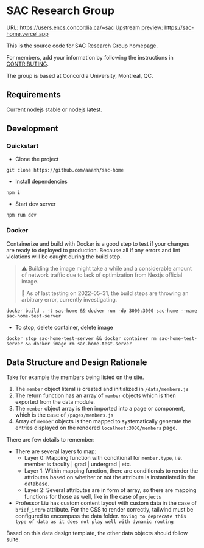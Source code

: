 # SAC Research Group

URL: https://users.encs.concordia.ca/~sac
Upstream preview: https://sac-home.vercel.app

This is the source code for SAC Research Group homepage.

For members, add your information by following the instructions in [CONTRIBUTING](/CONTRIBUTING.md).

The group is based at Concordia University, Montreal, QC.

## Requirements

Current nodejs stable or nodejs latest.

## Development

### Quickstart

- Clone the project
```
git clone https://github.com/aaanh/sac-home
```
- Install dependencies
```
npm i
```
- Start dev server
```
npm run dev
```

### Docker

Containerize and build with Docker is a good step to test if your changes are ready to deployed to production. Because all if any errors and lint violations will be caught during the build step.

> ⚠ Building the image might take a while and a considerable amount of network traffic due to lack of optimization from Nextjs official image.
>  
> 🛑 As of last testing on 2022-05-31, the build steps are throwing an arbitrary error, currently investigating.


```
docker build . -t sac-home && docker run -dp 3000:3000 sac-home --name sac-home-test-server
```

- To stop, delete container, delete image

```
docker stop sac-home-test-server && docker container rm sac-home-test-server && docker image rm sac-home-test-server
```


## Data Structure and Design Rationale

Take for example the members being listed on the site.

1.  The `member` object literal is created and initialized in `/data/members.js`
1.  The return function has an array of `member` objects which is then exported from the data module.
1.  The `member` object array is then imported into a page or component, which is the case of `/pages/members.js`
1.  Array of `member` objects is then mapped to systematically generate the entries displayed on the rendered `localhost:3000/members` page.

There are few details to remember:

-   There are several layers to map:
    -   Layer 0: Mapping function with conditional for `member.type`, i.e. member is faculty | grad | undergrad | etc.
    -   Layer 1: Within mapping function, there are conditionals to render the attributes based on whether or not the attribute is instantiated in the database.
    -   Layer 2: Several attributes are in form of array, so there are mapping functions for those as well, like in the case of `projects`
-   Professor Liu has custom content layout with custom data in the case of `brief_intro` attribute. For the CSS to render correctly, tailwind must be configured to encompass the data folder. `Moving to deprecate this type of data as it does not play well with dynamic routing`

Based on this data design template, the other data objects should follow suite.
